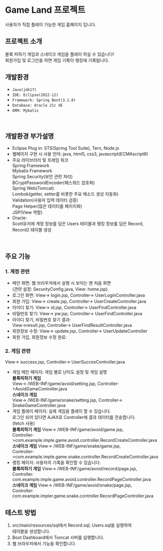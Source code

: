 # Game Land 프로젝트
사용자가 직접 플레이 가능한 게임 홈페이지 입니다.

## 프로젝트 소개
블록 피하기 게임과 스네이크 게임을 플레이 하실 수 있습니다!<br>
회원가입 및 로그인을 하면 게임 기록이 랭킹에 기록됩니다.

## 개발환경
- `Java(jdk17)`
- `IDE: Eclipse(2022-12)`
- `Framework: Spring Boot(3.1.0)`
- `Database: Oracle 21c XE`
- `ORM: Mybatis`
<br>

## 개발환경 부가설명
- Eclipse Plug in: STS(Spring Tool Suite), Tern, Node.js
- 웹페이지 구현 시 사용 언어: java, html5, css3, javascript(ECMAscript6)
- 주요 라이브러리 및 프레임 워크<br>
Spring Framework<br>
Mybatis Framework<br>
Spring Security(보안 관련 처리)<br>
BCryptPasswordEncoder(패스워드 암호화)<br>
Spring Web(Tomcat)<br>
Lombok(getter, setter를 비롯한 주요 메소드 생성 자동화)<br>
Validation(사용자 입력 데이터 검증)<br>
Page Helper(많은 데이터를 페이지화)<br>
JSP(View 역할)
- Oracle:<br>
Scott유저에 계정 정보를 담은 Users 테이블과 랭킹 정보를 담은 Record, Record2 테이블 생성
<br>

## 주요 기능
### 1. 계정 관련<br>
- 메인 화면: 웹 브라우저에서 실행 시 보이는 맨 처음 화면<br>
(관련 설정: SecurityConfig.java, View: home.jsp)<br>
- 로그인 화면: View-> login.jsp, Controller-> UserLoginController.java<br>
- 회원 가입: View-> create.jsp, Controller-> UserCreateController.java<br>
- 아이디 찾기: View-> id.jsp, Controller-> UserFindController.java<br>
- 비밀번호 찾기: View-> pw.jsp, Controller-> UserFindController.java<br>
- 아이디 찾기, 비밀번호 찾기 결과:<br>
View->result.jsp, Controller-> UserFindResultController.java<br>
- 회원정보 수정: View-> update.jsp, Controller-> UserUpdateController<br>
- 회원 가입, 회원정보 수정 완료:<br>
### 2. 게임 관련
View-> success.jsp, Controller-> UserSuccesController.java<br>
- 게임 메인 페이지: 게임 별로 난이도 설정 및 게임 설명<br> 
**블록피하기 게임**<br>
View-> /WEB-INF/game/avoid/setting.jsp, Controller->AvoidGameController.java<br>
**스네이크 게임**<br>
View-> /WEB-INF/game/snake/setting.jsp, Controller-> SnakeGameController.java<br>
- 게임 플레이 페이지: 실제 게임을 플레이 할 수 있습니다.<br>
로그인 되어 있다면 AJAX로 Controller에 결과 데이터를 전송합니다.<br>
(fetch 사용)<br>
**블록피하기 게임** View-> /WEB-INF/game/avoid/game.jsp,<br>
Controller->com.example.imple.game.avoid.controller.RecordCreateController.java<br>
**스네이크 게임** View-> /WEB-INF/game/snake/game.jsp,<br>
Controller->com.example.imple.game.snake.controller.RecordCreateController.java<br>
- 랭킹 페이지: 사용자의 기록을 확인할 수 있습니다.<br>
**블록피하기 게임** View-> /WEB-INF/game/avoid/record/page.jsp,<br>
Controller: com.example.imple.game.avoid.controller.RecordPageController.java<br>
**스네이크 게임** View-> /WEB-INF/game/avoid/snake/page.jsp,<br>
Controller: com.example.impler.game.snake.controller.RecordPageController.java<br>

## 테스트 방법
1. src/main/resources/sql에서 Record.sql, Users.sql을 실행하여<br>
테이블을 생성합니다.
2. Boot Dashboard에서 Tomcat 서버를 실행합니다.
3. 웹 브라우저에서 기능을 확인합니다.
